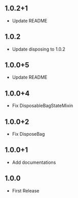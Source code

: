 ## 1.0.2+1

- Update README

## 1.0.2

- Update disposing to 1.0.2

## 1.0.0+5

- Update README

## 1.0.0+4

- Fix DisposableBagStateMixin

## 1.0.0+2

- Fix DisposeBag

## 1.0.0+1

- Add documentations

## 1.0.0

- First Release
